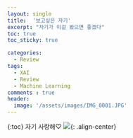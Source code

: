 ```yaml
---
layout: single
title:  '보고싶은 자기'
excerpt: "자기가 이걸 봤으면 좋겠다"
toc: true
toc_sticky: true

categories:
  - Review
tags:
  - XAI
  - Review
  - Machine Learning
comments : true
header:
  image: '/assets/images/IMG_0001.JPG'
---
```

{:toc}
자기 사랑해♡
![](https://dthezntil550i.cloudfront.net/74/latest/741809072255326810006919196/a38b02c3-e3ea-471a-ba06-89e9dcbb3b70.png){: .align-center}
